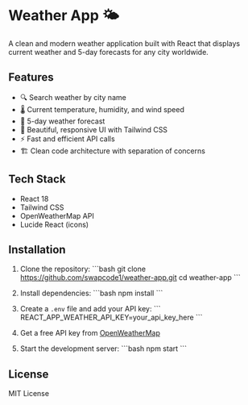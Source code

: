 # Weather App 🌤️

A clean and modern weather application built with React that displays current weather and 5-day forecasts for any city worldwide.

## Features

- 🔍 Search weather by city name
- 🌡️ Current temperature, humidity, and wind speed
- 📅 5-day weather forecast
- 🎨 Beautiful, responsive UI with Tailwind CSS
- ⚡ Fast and efficient API calls
- 🏗️ Clean code architecture with separation of concerns

## Tech Stack

- React 18
- Tailwind CSS
- OpenWeatherMap API
- Lucide React (icons)

## Installation

1. Clone the repository:
\`\`\`bash
git clone https://github.com/swapcode1/weather-app.git
cd weather-app
\`\`\`

2. Install dependencies:
\`\`\`bash
npm install
\`\`\`

3. Create a `.env` file and add your API key:
\`\`\`
REACT_APP_WEATHER_API_KEY=your_api_key_here
\`\`\`

4. Get a free API key from [OpenWeatherMap](https://openweathermap.org/api)

5. Start the development server:
\`\`\`bash
npm start
\`\`\`


## License

MIT License
